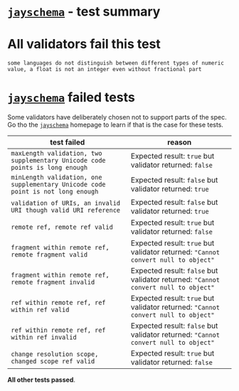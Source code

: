 # [`jayschema`](https://github.com/natesilva/jayschema) - test summary

# All validators fail this test

`some languages do not distinguish between different types of numeric value, a float is not an integer even without fractional part`


# [`jayschema`](https://github.com/natesilva/jayschema) failed tests

Some validators have deliberately chosen not to support parts of the spec. Go tho the [`jayschema`](https://github.com/natesilva/jayschema) homepage to learn if
that is the case for these tests.

|test failed|reason
|-----------|------
|`maxLength validation, two supplementary Unicode code points is long enough`|Expected result: `true` but validator returned: `false`
|`minLength validation, one supplementary Unicode code point is not long enough`|Expected result: `false` but validator returned: `true`
|`validation of URIs, an invalid URI though valid URI reference`|Expected result: `false` but validator returned: `true`
|`remote ref, remote ref valid`|Expected result: `true` but validator returned: `false`
|`fragment within remote ref, remote fragment valid`|Expected result: `true` but validator returned: `"Cannot convert null to object"`
|`fragment within remote ref, remote fragment invalid`|Expected result: `false` but validator returned: `"Cannot convert null to object"`
|`ref within remote ref, ref within ref valid`|Expected result: `true` but validator returned: `"Cannot convert null to object"`
|`ref within remote ref, ref within ref invalid`|Expected result: `false` but validator returned: `"Cannot convert null to object"`
|`change resolution scope, changed scope ref valid`|Expected result: `true` but validator returned: `false`

**All other tests passed**.

